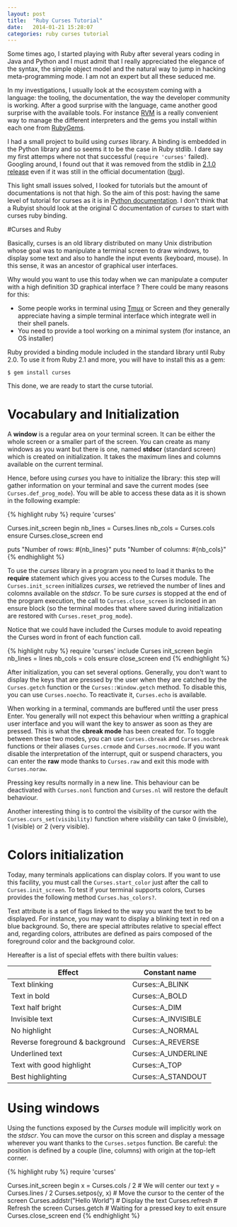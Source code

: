 ```yaml
---
layout: post
title:  "Ruby Curses Tutorial"
date:   2014-01-21 15:28:07
categories: ruby curses tutorial
---
```


Some times ago, I started playing with Ruby after several years coding in Java
and Python and I must admit that I really appreciated the elegance of the
syntax, the simple object model and the natural way to jump in hacking
meta-programming mode. I am not an expert but all these seduced me.

In my investigations, I usually look at the ecosystem coming with a language:
the tooling, the documentation, the way the developer community is working.
After a good surprise with the language, came another good surprise with the
available tools. For instance [RVM][1] is a really convenient way to manage the
different interpreters and the gems you install within each one from
[RubyGems][2].

I had a small project to build using *curses* library. A binding is embedded in
the Python library and so seems it to be the case in Ruby stdlib. I dare say my
first attemps where not that successful (`require 'curses'` failed). Googling
around, I found out that it was removed from the stdlib in [2.1.0 release][3]
even if it was still in the official documentation ([bug][4]).

This light small issues solved, I looked for tutorials but the amount of
documentations is not that high. So the aim of this post: having the same level
of tutorial for curses as it is in [Python documentation][5]. I don't think
that a Rubyist should look at the original C documentation of *curses* to start
with curses ruby binding.

#Curses and Ruby

Basically, curses is an old library distributed on many Unix distribution whose
goal was to manipulate a terminal screen to draw windows, to display some text
and also to handle the input events (keyboard, mouse). In this sense, it was an
ancestor of graphical user interfaces.

Why would you want to use this today when we can manipulate a computer with a
high definition 3D graphical interface ? There could be many reasons for this:

- Some people works in terminal using [Tmux][6] or Screen and they generally
appreciate having a simple terminal interface which integrate well in their
shell panels.
- You need to provide a tool working on a minimal system (for instance, an OS
installer)

Ruby provided a binding module included in the standard library until Ruby 2.0.
To use it from Ruby 2.1 and more, you will have to install this as a gem:

    $ gem install curses

This done, we are ready to start the curse tutorial.

# Vocabulary and Initialization

A **window** is a regular area on your terminal screen. It can be either the
whole screen or a smaller part of the screen. You can create as many windows as
you want but there is one, named **stdscr**  (standard screen) which is created
on initialization. It takes the maximum lines and columns available on the
current terminal.

Hence, before using *curses* you have to initialize the library: this step will
gather information on your terminal and save the current modes (see
`Curses.def_prog_mode`). You will be able to access these data as
it is shown in the following example:

{% highlight ruby %}
require 'curses'

Curses.init_screen
begin
  nb_lines = Curses.lines
  nb_cols = Curses.cols
ensure
  Curses.close_screen
end

puts "Number of rows: #{nb_lines}"
puts "Number of columns: #{nb_cols}"
{% endhighlight %}

To use the *curses* library in a program you need to load it thanks to the
**require** statement which gives you access to the Curses module. The
`Curses.init_screen` initializes *curses*, we retrieved the number of lines and
colomns available on the *stdscr*. To be sure *curses* is stopped at the end of
the program execution, the call to `Curses.close_screen` is inclosed in an ensure
block (so the terminal modes that where saved during initialization are
restored with `Curses.reset_prog_mode`).

Notice that we could have included the Curses module to avoid repeating the
Curses word in front of each function call.

{% highlight ruby %}
require 'curses'
include Curses
init_screen
begin
  nb_lines = lines
  nb_cols = cols
ensure
  close_screen
end
{% endhighlight %}

After initialization, you can set several options. Generally, you don't want to
display the keys that are pressed by the user when they are catched by the
`Curses.getch` function or the `Curses::Window.getch` method. To disable this,
you can use `Curses.noecho`. To reactivate it, `Curses.echo` is available.

When working in a terminal, commands are buffered until the user press Enter.
You generally will not expect this behaviour when writting a graphical user
interface and you will want the key to answer as soon as they are pressed. This
is what the **cbreak mode** has been created for. To toggle between these two
modes, you can use `Curses.cbreak` and `Curses.nocbreak` functions or their
aliases `Curses.crmode` and `Curses.nocrmode`. If you want disable the
interpretation of the interrupt, quit or suspend characters, you can enter the
**raw** mode thanks to `Curses.raw` and exit this mode with `Curses.noraw`.

Pressing <Return> key results normally in a new line. This behaviour can be
deactivated with `Curses.nonl` function and `Curses.nl` will restore the
default behaviour.

Another interesting thing is to control the visibility of the cursor with the
`Curses.curs_set(visibility)` function where *visibility*  can take 0
(invisible), 1 (visible) or 2 (very visible).

# Colors initialization

Today, many terminals applications can display colors. If you want to use this
facility, you must call the `Curses.start_color` just after the call to
`Curses.init_screen`. To test if your terminal supports colors, Curses provides
the following method `Curses.has_colors?`.

Text attribute is a set of flags linked to the way you want the text to be
displayed. For instance, you may want to display a blinking text in red on a
blue background. So, there are special attributes relative to special effect
and, regarding colors, attributes are defined as pairs composed of the
foreground color and the background color.

Hereafter is a list of special effets with there builtin values:

| Effect                              | Constant name                |
| ----------------------------------- | ---------------------------- |
| Text blinking                       | Curses::A_BLINK              |
| Text in bold                        | Curses::A_BOLD               |
| Text half bright                    | Curses::A_DIM                |
| Invisible text                      | Curses::A_INVISIBLE          |
| No highlight                        | Curses::A_NORMAL             |
| Reverse foreground & background     | Curses::A_REVERSE            |
| Underlined text                     | Curses::A_UNDERLINE          |
| Text with good highlight            | Curses::A_TOP                |
| Best highlighting                   | Curses::A_STANDOUT           |

# Using windows

Using the functions exposed by the *Curses* module will implicitly work on the
*stdscr*. You can move the cursor on this screen and display a message wherever
you want thanks to the `Curses.setpos` function. Be careful: the position is
defined by a couple (line, columns) with origin at the top-left corner.

{% highlight ruby %}
require 'curses'

Curses.init_screen
begin
  x = Curses.cols / 2  # We will center our text
  y = Curses.lines / 2
  Curses.setpos(y, x)  # Move the cursor to the center of the screen
  Curses.addstr("Hello World")  # Display the text
  Curses.refresh  # Refresh the screen
  Curses.getch  # Waiting for a pressed key to exit
ensure
  Curses.close_screen
end
{% endhighlight %}

[1]: http://rvm.io
[2]: http://rubygems.org
[3]: https://bugs.ruby-lang.org/issues/8584
[4]: https://bugs.ruby-lang.org/issues/9364
[5]: http://docs.python.org/3/howto/curses.html#curses-howto
[6]: http://tmux.sourceforge.net/
